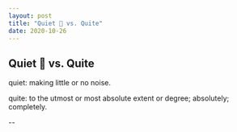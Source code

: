 ```yaml
---
layout: post
title: "Quiet 🤫 vs. Quite"
date: 2020-10-26
---
```


## Quiet 🤫 vs. Quite

quiet: making little or no noise.

quite: to the utmost or most absolute extent or degree; absolutely; completely.


--
